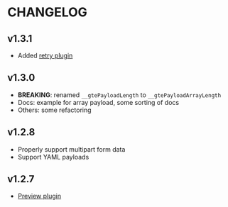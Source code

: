 # CHANGELOG

## v1.3.1

* Added [retry plugin](https://cmaster11.github.io/go-to-exec/#/0110-plugins/retry)

## v1.3.0

* **BREAKING**: renamed `__gtePayloadLength` to `__gtePayloadArrayLength`
* Docs: example for array payload, some sorting of docs
* Others: some refactoring

## v1.2.8

* Properly support multipart form data
* Support YAML payloads

## v1.2.7

* [Preview plugin](https://cmaster11.github.io/go-to-exec/#/0110-plugins/preview)
